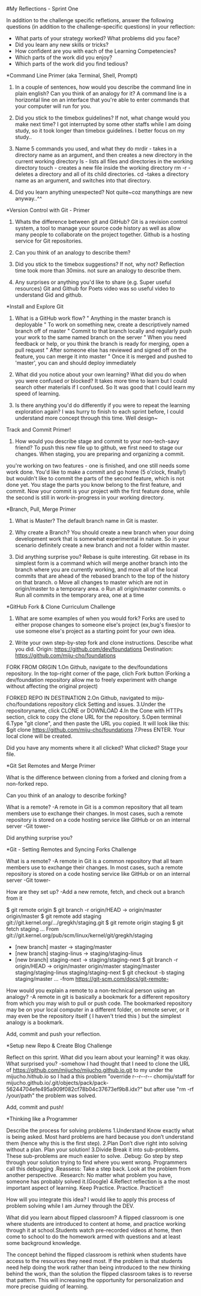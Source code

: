 #My Reflections - Sprint One 



In addition to the challenge specific refletions, answer the following questions (in addition to the challenge-specific questions) in your reflection:



* What parts of your strategy worked? What problems did you face?
* Did you learn any new skills or tricks?
* How confident are you with each of the Learning Competencies?
* Which parts of the work did you enjoy?
* Which parts of the work did you find tedious?



*Command Line Primer (aka Terminal, Shell, Prompt)

1.	In a couple of sentences, how would you describe the command line in plain english? Can you think of an analogy for it?
A command line is a horizontal line on an interface that you're able to enter           commands that your computer will run for you. 

2.	Did you stick to the timebox guidelines? If not, what change would you make next time? 
I got interrupted by some other staffs while I am doing study, so it took longer than timebox guidelines. I better focus on my study..

3.	Name 5 commands you used, and what they do
mrdir - takes in a directory name as an argument, and then creates a new directory in the current working directory
ls  - lists all files and directories in the working directory
touch - creates a new file inside the working directory
rm -r - deletes a directory and all of its child directories.
 cd -takes a directory name as an argument, and switches into that directory.

4.	Did you learn anything unexpected? Not quite~coz manythings are new anyway..^^


*Version Control with Git - Primer

1.	Whats the difference between git and GitHub?
Git is a revision control system, a tool to manage your source code history as well as allow many people to collaborate on the project together.
Github is a hosting service for Git repositories.

2.	Can you think of an analogy to describe them?

3.	Did you stick to the timebox suggestions? If not, why not?
Reflection time took more than 30mins. not sure an analogy to describe them.

4.	Any surprises or anything you'd like to share (e.g. Super useful resources)
Git and Github for Poets video was so useful video to understand Gid and github.

*Install and Explore Git

1.	What is a GitHub work flow?
"	Anything in the master branch is deployable
"	To work on something new, create a descriptively named branch off of master 
"	Commit to that branch locally and regularly push your work to the same named branch on the server
"	When you need feedback or help, or you think the branch is ready for merging, open a pull request 
"	After someone else has reviewed and signed off on the feature, you can merge it into master
"	Once it is merged and pushed to 'master', you can and should deploy immediately

2.	What did you notice about your own learning? What did you do when you were confused or blocked?
It takes more time to learn but  I could search other materials if I confused.
So It was good that I could learn my speed of learning.

3.	Is there anything you'd do differently if you were to repeat the learning exploration again? 
I was hurry to finish to each sprint before, I could understand more concept through this time. Well design~

Track and Commit Primer!

1.	How would you describe stage and commit to your non-tech-savy friend?
To push this new file up to github, we first need to stage our changes. 
When staging, you are preparing and organizing a commit.

you're working on two features - one is finished, and one still needs some work done. You'd like to make a commit and go home (5 o'clock, finally!) but wouldn't like to commit the parts of the second feature, which is not done yet. You stage the parts you know belong to the first feature, and commit. Now your commit is your project with the first feature done, while the second is still in work-in-progress in your working directory.

*Branch, Pull, Merge Primer

1.	What is Master?
The default branch name in Git is master.

2.	Why create a Branch?
You should create a new branch when your doing development work that is somewhat experimental in nature. So in your scenario definitely create a new branch and not a folder within master. 

3.	Did anything surprise you?
Rebase is quite interesting. 
Git rebase in its simplest form is a command which will merge another branch into the branch where you are currently working, and move all of the local commits that are ahead of the rebased branch to the top of the history on that branch.
o	Move all changes to master which are not in origin/master to a temporary area.
o	Run all origin/master commits.
o	Run all commits in the temporary area, one at a time

*GitHub Fork & Clone Curriculum Challenge

1. What are some examples of when you would fork?
Forks are used to either propose changes to someone else's project (ex,bug's fixes)or to use someone else's project as a starting point for your own idea.

2. Write your own step-by-step fork and clone instructions. Describe what you did.
 Origin: https://github.com/dev/foundations
Destination: https://github.com/miju-cho/foundations

FORK FROM ORIGIN
1.On Github, navigate to the dev/foundations repository. In the top-right corner of the page, clich Fork button 
(Forking a dev/foundation repository allow me to freely experiment with change without affecting the original project)

FORKED REPO IN DESTINATION
2.On Github, navigated to miju-cho/foundations repository
click Setting and issues.
3.Under the repositoryname, click CLONE or DOWNLOAD
4.In the Cone with HTTPs section, click to copy the clone URL for the repository.
5.Open terminal
6.Type "git clone", and then paste the URL you copied. It will look like this:
$git clone https://github.com/miju-cho/foundations
7.Press ENTER. Your local clone will be created.

Did you have any moments where it all clicked? What clicked?
Stage your file.

*Git Set Remotes and Merge Primer

What is the difference between cloning from a forked and cloning from a non-forked repo.

Can you think of an analogy to describe forking?

What is a remote?
-A remote in Git is a common repository that all team members use to exchange their changes. In most cases, such a remote repository is stored on a code hosting service like GitHub or on an internal server -Git tower-

Did anything surprise you?

*Git - Setting Remotes and Syncing Forks Challenge

What is a remote?
-A remote in Git is a common repository that all team members use to exchange their changes. In most cases, such a remote repository is stored on a code hosting service like GitHub or on an internal server -Git tower-

How are they set up?
-Add a new remote, fetch, and check out a branch from it

$ git remote
origin
$ git branch -r
  origin/HEAD -> origin/master
  origin/master
$ git remote add staging git://git.kernel.org/.../gregkh/staging.git
$ git remote
origin
staging
$ git fetch staging
...
From git://git.kernel.org/pub/scm/linux/kernel/git/gregkh/staging
 * [new branch]      master     -> staging/master
 * [new branch]      staging-linus -> staging/staging-linus
 * [new branch]      staging-next -> staging/staging-next
$ git branch -r
  origin/HEAD -> origin/master
  origin/master
  staging/master
  staging/staging-linus
  staging/staging-next
$ git checkout -b staging staging/master
...
-from https://git-scm.com/docs/git-remote-

How would you explain a remote to a non-technical person using an analogy?
-A remote in git is basically a bookmark for a different repository from which you may wish to pull or push code.
The bookmarked repository may be on your local computer in a different folder, on remote server, or it may even be the repository itself ( I haven't tried this ) but the simplest analogy is a bookmark.

Add, commit and push your reflection.

*Setup new Repo & Create Blog Challenge

Reflect on this sprint. What did you learn about your learning? it was okay.
What surprised you? 
-somehow I had thought that I need to clone the URL of https://github.com/mijucho/mijucho.github.io.git to my under the mijucho.hithub.io so I had a this problem "override r--r--r-- chomiju/staff for mijucho.github.io/.git/objects/pack/pack-56244704efe495a909f082cf78b04c37673ef9b8.idx?" but after use "rm -rf /your/path" the problem was solved.

Add, commit and push!

*Thinking like a Programmer

Describe the process for solving problems
1.Understand
Know exactly what is being asked. Most hard problems are hard because you don’t understand them (hence why this is the first step).
2.Plan
Don’t dive right into solving without a plan. Plan your solution!
3.Divide
Break it into sub-problems. These sub-problems are much easier to solve.
.Debug: Go step by step through your solution trying to find where you went wrong. Programmers call this debugging
.Reassess: Take a step back. Look at the problem from another perspective. 
.Research: No matter what problem you have, someone has probably solved it.(Google)
4.Reflect
reflection is a the most important aspect of learning.
Keep Practice. Practice. Practice!!

How will you integrate this idea?
I would like to apply this process of problem solving while I am Jurney through the DEV.

What did you learn about flipped classroom?
A flipped classroom is one where students are introduced to content at home, and practice working through it at school.Students watch pre-recorded videos at home, then come to school to do the homework armed with questions and at least some background knowledge.

The concept behind the flipped classroom is rethink when students have access to the resources they need most. If the problem is that students need help doing the work rather than being introduced to the new thinking behind the work, than the solution the flipped classroom takes is to reverse that pattern. This will increasing the opportunity for personalization and more precise guiding of learning. 